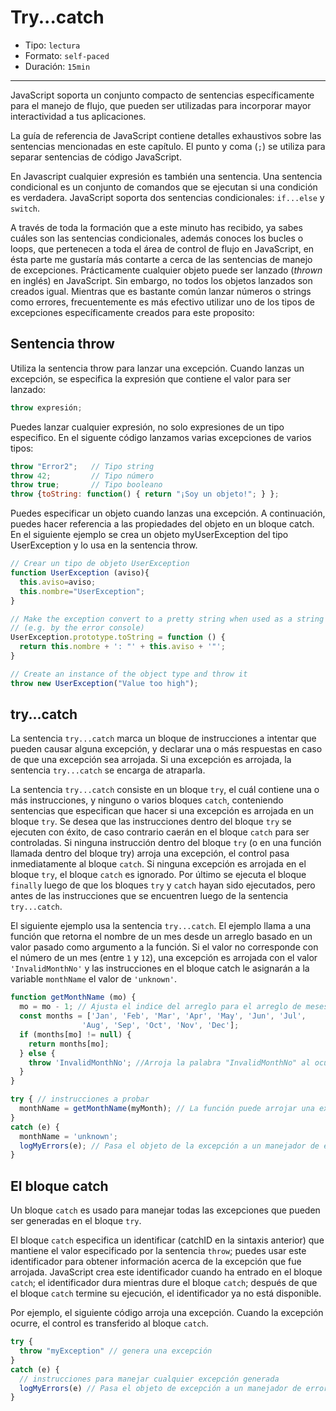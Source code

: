 # Try...catch

* Tipo: `lectura`
* Formato: `self-paced`
* Duración: `15min`

***

JavaScript soporta un conjunto compacto de sentencias específicamente para el
manejo de flujo, que pueden ser utilizadas para incorporar mayor interactividad
a tus aplicaciones.

La guía de referencia de JavaScript contiene detalles exhaustivos sobre las
sentencias mencionadas en este capítulo. El punto y coma (`;`) se utiliza para
separar sentencias de código JavaScript.

En Javascript cualquier expresión es también una sentencia. Una sentencia
condicional es un conjunto de comandos que se ejecutan si una condición es
verdadera. JavaScript soporta dos sentencias condicionales: `if...else` y
`switch`.

A través de toda la formación que a este minuto has recibido, ya sabes cuáles
son las sentencias condicionales, además conoces los bucles o loops, que
pertenecen a toda el área de control de flujo en JavaScript, en ésta parte me
gustaría más contarte a cerca de las sentencias de manejo de excepciones.
Prácticamente cualquier objeto puede ser lanzado (_thrown_ en inglés) en
JavaScript. Sin embargo, no todos los objetos lanzados son creados igual.
Mientras que es bastante común lanzar números o strings como errores,
frecuentemente es más efectivo utilizar uno de los tipos de excepciones
específicamente creados para este proposito:

## Sentencia throw

Utiliza la sentencia throw para lanzar una excepción. Cuando lanzas un
excepción, se especifica la expresión que contiene el valor para ser lanzado:

```js
throw expresión;
```

Puedes lanzar cualquier expresión, no solo expresiones de un tipo especifico. En
el siguente código lanzamos varias excepciones de varios tipos:

```js
throw "Error2";   // Tipo string
throw 42;         // Tipo número
throw true;       // Tipo booleano
throw {toString: function() { return "¡Soy un objeto!"; } };
```

Puedes especificar un objeto cuando lanzas una excepción. A continuación, puedes
hacer referencia a las propiedades del objeto en un bloque catch. En el
siguiente ejemplo se crea un objeto myUserException del tipo UserException y lo
usa en la sentencia throw.

```js
// Crear un tipo de objeto UserException
function UserException (aviso){
  this.aviso=aviso;
  this.nombre="UserException";
}

// Make the exception convert to a pretty string when used as a string
// (e.g. by the error console)
UserException.prototype.toString = function () {
  return this.nombre + ': "' + this.aviso + '"';
}

// Create an instance of the object type and throw it
throw new UserException("Value too high");
```

## try...catch

La sentencia `try...catch` marca un bloque de instrucciones a intentar que
pueden causar alguna excepción, y declarar una o más respuestas en caso de que
una excepción sea arrojada. Si una excepción es arrojada, la sentencia
`try...catch` se encarga de atraparla.

La sentencia `try...catch` consiste en un bloque `try`, el cuál contiene una o
más instrucciones, y ninguno o varios bloques `catch`, conteniendo sentencias
que especifican que hacer si una excepción es arrojada en un bloque `try`. Se
desea que las instrucciones dentro del bloque `try` se ejecuten con éxito, de
caso contrario caerán en el bloque `catch` para ser controladas. Si ninguna
instrucción dentro del bloque `try` (o en una función llamada dentro del bloque
try) arroja una excepción, el control pasa inmediatamente al bloque `catch`. Si
ninguna excepción es arrojada en el bloque `try`, el bloque `catch` es ignorado.
Por último se ejecuta el bloque `finally` luego de que los bloques `try` y
`catch` hayan sido ejecutados, pero antes de las instrucciones que se encuentren
luego de la sentencia `try...catch`.

El siguiente ejemplo usa la sentencia `try...catch`. El ejemplo llama a una
función que retorna el nombre de un mes desde un arreglo basado en un valor
pasado como argumento a la función. Si el valor no corresponde con el número de
un mes (entre `1` y `12`), una excepción es arrojada con el valor
`'InvalidMonthNo'` y las instrucciones en el bloque catch le asignarán a la
variable `monthName` el valor de `'unknown'`.

```js
function getMonthName (mo) {
  mo = mo - 1; // Ajusta el indice del arreglo para el arreglo de meses (1=Jan, 12=Dec)
  const months = ['Jan', 'Feb', 'Mar', 'Apr', 'May', 'Jun', 'Jul',
                'Aug', 'Sep', 'Oct', 'Nov', 'Dec'];
  if (months[mo] != null) {
    return months[mo];
  } else {
    throw 'InvalidMonthNo'; //Arroja la palabra "InvalidMonthNo" al ocurrir una excepción
  }
}

try { // instrucciones a probar
  monthName = getMonthName(myMonth); // La función puede arrojar una excepción
}
catch (e) {
  monthName = 'unknown';
  logMyErrors(e); // Pasa el objeto de la excepción a un manejador de errores
}
```

## El bloque catch

Un bloque `catch` es usado para manejar todas las excepciones que pueden ser
generadas en el bloque `try`.

El bloque `catch` especifica un identificar (catchID en la sintaxis anterior)
que mantiene el valor especificado por la sentencia `throw`; puedes usar este
identificador para obtener información acerca de la excepción que fue arrojada.
JavaScript crea este identificador cuando ha entrado en el bloque `catch`; el
identificador dura mientras dure el bloque `catch`; después de que el bloque
`catch` termine su ejecución, el identificador ya no está disponible.

Por ejemplo, el siguiente código arroja una excepción. Cuando la excepción
ocurre, el control es transferido al bloque `catch`.

```js
try {
  throw "myException" // genera una excepción
}
catch (e) {
  // instrucciones para manejar cualquier excepción generada
  logMyErrors(e) // Pasa el objeto de excepción a un manejador de errores
}
```
